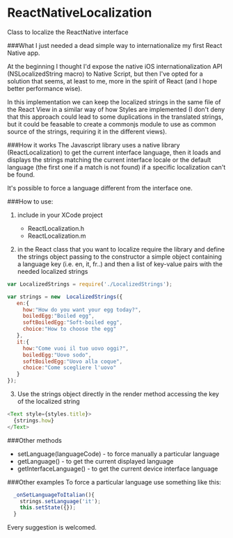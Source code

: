 # ReactNativeLocalization

Class to localize the ReactNative interface

###What
I just needed a dead simple way to internationalize my first React Native app.

At the beginning I thought I'd expose the native iOS internationalization API (NSLocalizedString macro) to Native Script, but then I've opted for a solution that seems, at least to me, more in the spirit of React (and I hope better performance wise).

In this implementation we can keep the localized strings in the same file of the React View in a similar way of how Styles are implemented (I don't deny that this approach could lead to some duplications in the translated strings, but it could be feasable to create a commonjs module to use as common source of the strings, requiring it in the different views).

###How it works
  The Javascript library uses a native library (ReactLocalization) to get the current interface language,
  then it loads and displays the strings matching the current interface locale or the default language (the first one if a match is not found) if a specific localization can't be found.

  It's possible to force a language different from the interface one.

###How to use:

  1) include in your XCode project

  	 * ReactLocalization.h
  	 * ReactLocalization.m

  2) in the React class that you want to localize require the library and define
     the strings object passing to the constructor a simple object containing
     a language key (i.e. en, it, fr..) and then a list of key-value pairs with
     the needed localized strings

 ```javascript
 var LocalizedStrings = require('./LocalizedStrings');

 var strings = new  LocalizedStrings({
    en:{
      how:"How do you want your egg today?",
      boiledEgg:"Boiled egg",
      softBoiledEgg:"Soft-boiled egg",
      choice:"How to choose the egg"
    },
    it:{
      how:"Come vuoi il tuo uovo oggi?",
      boiledEgg:"Uovo sodo",
      softBoiledEgg:"Uovo alla coque",
      choice:"Come scegliere l'uovo"
    }
 });
 ```

  3) Use the strings object directly in the render method accessing the key
     of the localized string

```javascript
<Text style={styles.title}>
  {strings.how}
</Text>
```

###Other methods

* setLanguage(languageCode) - to force manually a particular language
* getLanguage() - to get the current displayed language
* getInterfaceLanguage() - to get the current device interface language

###Other examples
To force a particular language use something like this:
```javascript
  _onSetLanguageToItalian(){
    strings.setLanguage('it');
    this.setState({});
  }
```

Every suggestion is welcomed.
